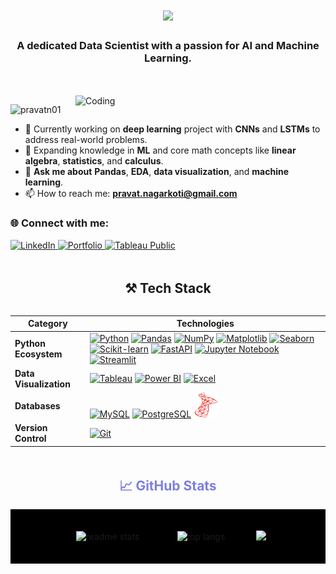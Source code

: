 <h1 align="center">
    <img src="https://readme-typing-svg.herokuapp.com/?font=Righteous&size=35&center=true&vCenter=true&width=500&height=70&duration=2500&lines=Hi+There!+👋;+I'm+Pravat+Nagarkoti!&color=7e7fe0" />
</h1>

<h3 align="center">A dedicated Data Scientist with a passion for AI and Machine Learning.</h3>
<br>
<br>
<img align="right" alt="Coding" width="400" src="https://media3.giphy.com/media/v1.Y2lkPTc5MGI3NjExbGJhM2dzNGRubGowNWE0aXV5ZTVnZXhmZHAxeHgxZGRud2R3MXJjeSZlcD12MV9pbnRlcm5hbF9naWZfYnlfaWQmY3Q9Zw/l46Cy1rHbQ92uuLXa/giphy.webp">
<p align="left"> <img src="https://komarev.com/ghpvc/?username=pravatn01&label=Profile%20views&color=0e75b6&style=flat" alt="pravatn01" /> </p>
<!-- <p align="left"> <a href="https://visitcount.itsvg.in">
    <img src="https://visitcount.itsvg.in/api?id=pravatn01&icon=8&color=6" alt="Visitor Count" />
</a></p> -->

- 🔭 Currently working on **deep learning** project with **CNNs** and **LSTMs** to address real-world problems.  
- 🌱 Expanding knowledge in **ML** and core math concepts like **linear algebra**, **statistics**, and **calculus**.  
- 💬 **Ask me about** **Pandas**, **EDA**, **data visualization**, and **machine learning**.  
- 📫 How to reach me: **pravat.nagarkoti@gmail.com**


<h3 align="left">🌐 Connect with me:</h3>
<p align="left">
    <a href="https://www.linkedin.com/in/pravat-nagarkoti-786177308/" target="_blank">
        <img src="https://img.shields.io/badge/LinkedIn-0077B5?style=for-the-badge&logo=linkedin&logoColor=white" alt="LinkedIn"/>
<!--     </a>
    <a href="https://kaggle.com/pravatnagarkoti" target="_blank">
        <img src="https://img.shields.io/badge/Kaggle-20BEFF?style=for-the-badge&logo=kaggle&logoColor=white" alt="Kaggle"/>
    </a> -->
        <a href="https://codebasics.io/portfolio/Pravat-Nagarkoti" target="_blank">
    <img src="https://img.shields.io/badge/Portfolio-7e7fe0?style=for-the-badge&logoColor=white" alt="Portfolio"/>
    </a>
    <a href="https://public.tableau.com/app/profile/pravat.nagarkoti/vizzes" target="_blank">
        <img src="https://img.shields.io/badge/Tableau-E97627?style=for-the-badge&logo=tableau&logoColor=white" alt="Tableau Public"/>
    </a>
</p>
<br>
<br>
<h2 align="center" style="margin: 0 auto;">⚒️ Tech Stack</h2>
<br/>

<div align="center">

| Category              | Technologies                                                                                                                                                                                                                                                                                                                                                                                                                                                                                                                                                                                                                                                                                                                                 |
|-----------------------|---------------------------------------------------------------------------------------------------------------------------------------------------------------------------------------------------------------------------------------------------------------------------------------------------------------------------------------------------------------------------------------------------------------------------------------------------------------------------------------------------------------------------------------------------------------------------------------------------------------------------------------------------------------------------------------------------------------------------------------------|
| **Python Ecosystem**  | <a href="https://en.wikipedia.org/wiki/Python_(programming_language)" target="_blank"><img src="https://img.icons8.com/?size=100&id=13441&format=png&color=000000" alt="Python" width="40" height="40"/></a> <a href="https://en.wikipedia.org/wiki/Pandas_(software)" target="_blank"><img src="https://img.icons8.com/?size=100&id=xSkewUSqtErH&format=png&color=000000" alt="Pandas" width="40" height="40"/></a> <a href="https://en.wikipedia.org/wiki/NumPy" target="_blank"><img src="https://img.icons8.com/?size=100&id=aR9CXyMagKIS&format=png&color=000000" alt="NumPy" width="40" height="40"/></a> <a href="https://en.wikipedia.org/wiki/Matplotlib" target="_blank"><img src="https://upload.wikimedia.org/wikipedia/commons/thumb/0/01/Created_with_Matplotlib-logo.svg/2048px-Created_with_Matplotlib-logo.svg.png" alt="Matplotlib" width="40" height="40"/></a> <a href="https://en.wikipedia.org/wiki/Seaborn_(software)" target="_blank"><img src="https://cdn.worldvectorlogo.com/logos/seaborn-1.svg" alt="Seaborn" width="40" height="40"/></a> <a href="https://en.wikipedia.org/wiki/Scikit-learn" target="_blank"><img src="https://upload.wikimedia.org/wikipedia/commons/0/05/Scikit_learn_logo_small.svg" alt="Scikit-learn" width="50" height="40"/></a> <a href="https://en.wikipedia.org/wiki/FastAPI" target="_blank"><img src="https://cdn.worldvectorlogo.com/logos/fastapi.svg" alt="FastAPI" width="40" height="40"/></a> <a href="https://en.wikipedia.org/wiki/Jupyter_Notebook" target="_blank"><img src="https://upload.wikimedia.org/wikipedia/commons/3/38/Jupyter_logo.svg" alt="Jupyter Notebook" width="50" height="40"/></a> <a href="https://en.wikipedia.org/wiki/Streamlit" target="_blank"><img src="https://avatars.githubusercontent.com/u/45109972?s=200&v=4" alt="Streamlit" width="35" height="35"/></a> |
| **Data Visualization** | <a href="https://en.wikipedia.org/wiki/Tableau_Software" target="_blank"><img src="https://img.icons8.com/?size=100&id=9Kvi1p1F0tUo&format=png&color=000000" alt="Tableau" width="40" height="40"/></a> <a href="https://en.wikipedia.org/wiki/Power_BI" target="_blank"><img src="https://img.icons8.com/?size=100&id=3sGOUDo9nJ4k&format=png&color=000000" alt="Power BI" width="40" height="40"/></a> <a href="https://en.wikipedia.org/wiki/Microsoft_Excel" target="_blank"><img src="https://img.icons8.com/?size=100&id=117561&format=png&color=000000" alt="Excel" width="40" height="40"/></a> |
| **Databases**         | <a href="https://en.wikipedia.org/wiki/MySQL" target="_blank"><img src="https://www.mysql.com/common/logos/logo-mysql-170x115.png" alt="MySQL" width="60" height="40"/></a> <a href="https://en.wikipedia.org/wiki/PostgreSQL" target="_blank"><img src="https://img.icons8.com/?size=100&id=38561&format=png&color=000000" alt="PostgreSQL" width="40" height="40"/></a> <a href="https://en.wikipedia.org/wiki/Microsoft_SQL_Server" target="_blank"><img src="https://raw.githubusercontent.com/devicons/devicon/master/icons/microsoftsqlserver/microsoftsqlserver-plain.svg" alt="MS SQL Server" width="40" height="40"/></a> |
| **Version Control**   | <a href="https://en.wikipedia.org/wiki/Git" target="_blank"><img src="https://img.icons8.com/?size=100&id=20906&format=png&color=000000" alt="Git" width="40" height="40"/></a> |

</div>
<br>
<br>
<h2 align="center" style="color:#7e7fe0; margin: 0 auto;">📈 GitHub Stats</h2>
<br>
<div align="center" style="background-color:#000000; padding: 20px;">
  <div style="display: flex; justify-content: center; align-items: center; gap: 40px;">
    <div style="flex-shrink: 0; padding: 10px; box-sizing: border-box;">
      <img width=400 src="https://github-readme-stats.vercel.app/api?username=pravatn01&count_private=true&show_icons=true&theme=react&rank_icon=github&border_radius=10&title_color=7e7fe0&icon_color=7e7fe0&text_color=FFFFFF&bg_color=000000" alt="readme stats" />
    </div>
    <div style="flex-shrink: 0; padding: 10px; box-sizing: border-box;">
      <img width=360 src="https://github-readme-stats.vercel.app/api/top-langs/?username=pravatn01&hide=HTML&langs_count=8&layout=compact&theme=react&border_radius=10&title_color=7e7fe0&text_color=FFFFFF&bg_color=000000" alt="top langs" />
    </div>
<p align="center">
    <img src="https://capsule-render.vercel.app/api?type=waving&color=7e7fe0&height=100&section=footer"/>
</p>

